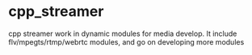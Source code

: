 # cpp_streamer
cpp streamer work in dynamic modules for media develop. It include flv/mpegts/rtmp/webrtc modules, and go on developing more modules
